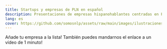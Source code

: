 ```yaml
---
title: Startups y empresas de PLN en español
description: Presentaciones de empresas hispanohablantes centradas en PLN
lang: es
cover: https://github.com/somosnlp/assets/raw/main/images/ilustraciones/undraw_Graduation_re_gthn.svg
---
```


Añade tu empresa a la lista! También puedes mandarnos el enlace a un vídeo de 1 minuto!
